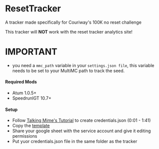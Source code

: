 # ResetTracker
A tracker made specifically for Couriway's 100K no reset challenge

This tracker will **NOT** work with the reset tracker analytics site!
# IMPORTANT
- you need a ```mmc_path``` variable in your ```settings.json file```, this variable needs to be set to your MultiMC path to track the seed.
#### Required Mods

 - Atum 1.0.5+
 - SpeedrunIGT 10.7+

#### Setup

 - Follow [Talking Mime's Tutorial](https://www.youtube.com/watch?v=KIAo3Lgsk_Q) to create credentials.json (0:01 - 1:41)
 - Copy the [template](https://docs.google.com/spreadsheets/d/1dk69L2tfAh4SaUk5wXmf6yyKcpOBWAi71IRpnOZAtmk/edit#gid=1760430564)
 - Share your google sheet with the service account and give it editing permissions
 - Put yuor credentials.json file in the same folder as the tracker

